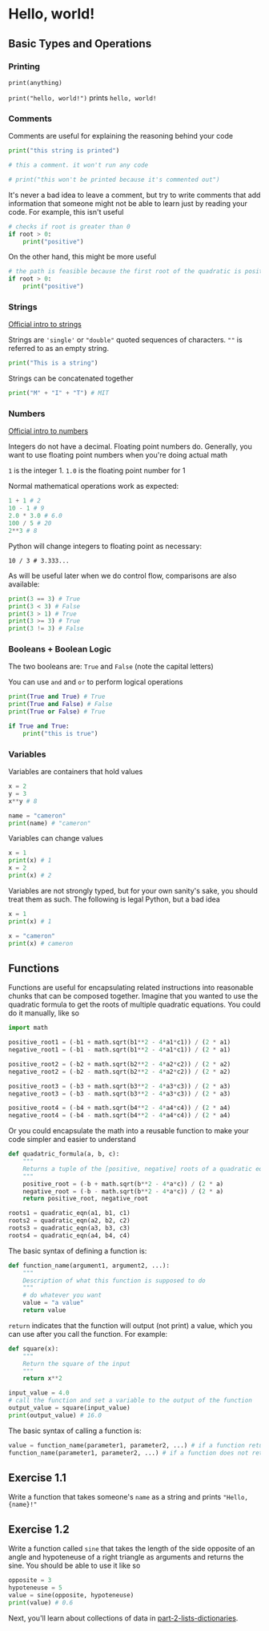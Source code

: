 # Hello, world!

## Basic Types and Operations

### Printing

`print(anything)`

`print("hello, world!")` prints `hello, world!`

### Comments

Comments are useful for explaining the reasoning behind your code

```py
print("this string is printed")

# this a comment. it won't run any code

# print("this won't be printed because it's commented out")
```

It's never a bad idea to leave a comment, but try to write comments that add information that someone might not be able to learn just by reading your code. For example, this isn't useful

```py
# checks if root is greater than 0
if root > 0:
    print("positive")
```

On the other hand, this might be more useful

```py
# the path is feasible because the first root of the quadratic is positive
if root > 0:
    print("positive")
```

### Strings

[Official intro to strings](https://docs.python.org/3/tutorial/introduction.html#strings)

Strings are `'single'` or `"double"` quoted sequences of characters. `""` is referred to as an empty string.

```py
print("This is a string")
```

Strings can be concatenated together

```py
print("M" + "I" + "T") # MIT
```

### Numbers

[Official intro to numbers](https://docs.python.org/3/tutorial/introduction.html#numbers)

Integers do not have a decimal. Floating point numbers do. Generally, you want to use floating point numbers when you're doing actual math

`1` is the integer 1. `1.0` is the floating point number for 1

Normal mathematical operations work as expected:

```py
1 + 1 # 2
10 - 1 # 9
2.0 * 3.0 # 6.0
100 / 5 # 20
2**3 # 8
```

Python will change integers to floating point as necessary:

`10 / 3 # 3.333...`

As will be useful later when we do control flow, comparisons are also available:

```py
print(3 == 3) # True
print(3 < 3) # False
print(3 > 1) # True
print(3 >= 3) # True
print(3 != 3) # False
```

### Booleans + Boolean Logic

The two booleans are: `True` and `False` (note the capital letters)

You can use `and` and `or` to perform logical operations

```py
print(True and True) # True
print(True and False) # False
print(True or False) # True

if True and True:
    print("this is true")
```

### Variables

Variables are containers that hold values

```py
x = 2
y = 3
x**y # 8

name = "cameron"
print(name) # "cameron"
```

Variables can change values

```py
x = 1
print(x) # 1
x = 2
print(x) # 2
```

Variables are not strongly typed, but for your own sanity's sake, you should treat them as such. The following is legal Python, but a bad idea

```py
x = 1
print(x) # 1

x = "cameron"
print(x) # cameron
```

## Functions

Functions are useful for encapsulating related instructions into reasonable chunks that can be composed together. Imagine that you wanted to use the quadratic formula to get the roots of multiple quadratic equations. You could do it manually, like so

```py
import math

positive_root1 = (-b1 + math.sqrt(b1**2 - 4*a1*c1)) / (2 * a1)
negative_root1 = (-b1 - math.sqrt(b1**2 - 4*a1*c1)) / (2 * a1)

positive_root2 = (-b2 + math.sqrt(b2**2 - 4*a2*c2)) / (2 * a2)
negative_root2 = (-b2 - math.sqrt(b2**2 - 4*a2*c2)) / (2 * a2)

positive_root3 = (-b3 + math.sqrt(b3**2 - 4*a3*c3)) / (2 * a3)
negative_root3 = (-b3 - math.sqrt(b3**2 - 4*a3*c3)) / (2 * a3)

positive_root4 = (-b4 + math.sqrt(b4**2 - 4*a4*c4)) / (2 * a4)
negative_root4 = (-b4 - math.sqrt(b4**2 - 4*a4*c4)) / (2 * a4)
```

Or you could encapsulate the math into a reusable function to make your code simpler and easier to understand

```py
def quadatric_formula(a, b, c):
    """
    Returns a tuple of the [positive, negative] roots of a quadratic equation
    """
    positive_root = (-b + math.sqrt(b**2 - 4*a*c)) / (2 * a)
    negative_root = (-b - math.sqrt(b**2 - 4*a*c)) / (2 * a)
    return positive_root, negative_root

roots1 = quadratic_eqn(a1, b1, c1)
roots2 = quadratic_eqn(a2, b2, c2)
roots3 = quadratic_eqn(a3, b3, c3)
roots4 = quadratic_eqn(a4, b4, c4)
```

The basic syntax of defining a function is:

```py
def function_name(argument1, argument2, ...):
    """
    Description of what this function is supposed to do
    """
    # do whatever you want
    value = "a value"
    return value
```

`return` indicates that the function will output (not print) a value, which you can use after you call the function. For example:

```py
def square(x):
    """
    Return the square of the input
    """
    return x**2

input_value = 4.0
# call the function and set a variable to the output of the function
output_value = square(input_value)
print(output_value) # 16.0
```

The basic syntax of calling a function is:

```py
value = function_name(parameter1, parameter2, ...) # if a function returns a value
function_name(parameter1, parameter2, ...) # if a function does not return a value
```

## Exercise 1.1

Write a function that takes someone's `name` as a string and prints `"Hello, {name}!"`

## Exercise 1.2

Write a function called `sine` that takes the length of the side opposite of an angle and hypoteneuse of a right triangle as arguments and returns the sine. You should be able to use it like so

```py
opposite = 3
hypoteneuse = 5
value = sine(opposite, hypoteneuse)
print(value) # 0.6
```

Next, you'll learn about collections of data in [part-2-lists-dictionaries](./part-2-lists-dictionaries.md).
